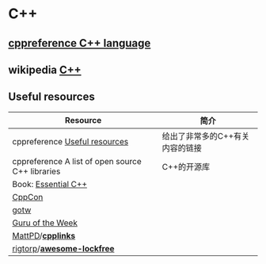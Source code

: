 # C++



## [cppreference C++ language](https://en.cppreference.com/w/cpp/language)



## wikipedia [C++](https://en.wikipedia.org/wiki/C%2B%2B) 



## Useful resources

| Resource                                                     | 简介                            |
| ------------------------------------------------------------ | ------------------------------- |
| cppreference [Useful resources](https://en.cppreference.com/w/cpp/links) | 给出了非常多的C++有关内容的链接 |
| cppreference A list of open source C++ libraries             | C++的开源库                     |
| Book: [Essential C++](https://www.programming-books.io/essential/cpp/) |                                 |
| [CppCon](https://cppcon.org/)                                |                                 |
| [gotw](http://www.gotw.ca/)                                  |                                 |
| [Guru of the Week](http://www.gotw.ca/gotw/)                 |                                 |
| [MattPD](https://github.com/MattPD)/**[cpplinks](https://github.com/MattPD/cpplinks)** |                                 |
| [rigtorp](https://github.com/rigtorp)/**[awesome-lockfree](https://github.com/rigtorp/awesome-lockfree)** |                                 |

